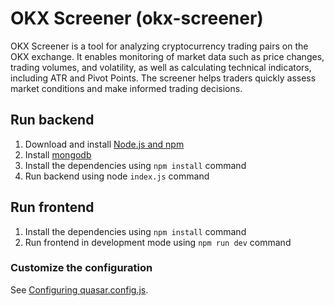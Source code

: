 # OKX Screener (okx-screener)

OKX Screener is a tool for analyzing cryptocurrency trading pairs on the OKX exchange. It enables monitoring of market data such as price changes, trading volumes, and volatility, as well as calculating technical indicators, including ATR and Pivot Points. The screener helps traders quickly assess market conditions and make informed trading decisions.

## Run backend

1. Download and install [Node.js and npm](https://docs.npmjs.com/downloading-and-installing-node-js-and-npm)
2. Install [mongodb](https://www.mongodb.com/docs/manual/installation/) 
3. Install the dependencies using `npm install` command
4. Run backend using node `index.js` command

## Run frontend

1. Install the dependencies using `npm install` command
2. Run frontend in development mode using `npm run dev` command

### Customize the configuration
See [Configuring quasar.config.js](https://v2.quasar.dev/quasar-cli-vite/quasar-config-js).
